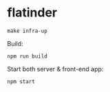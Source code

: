 # flatinder

```
make infra-up
```

Build:

```
npm run build
```

Start both server & front-end app:

```
npm start
```
